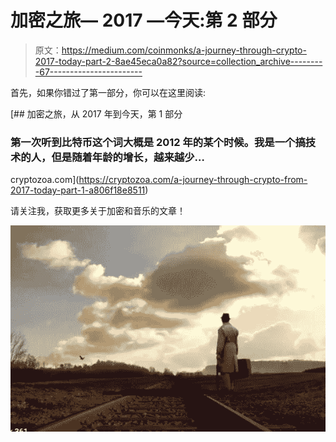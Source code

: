 # 加密之旅— 2017 —今天:第 2 部分

> 原文：<https://medium.com/coinmonks/a-journey-through-crypto-2017-today-part-2-8ae45eca0a82?source=collection_archive---------67----------------------->

首先，如果你错过了第一部分，你可以在这里阅读:

 [## 加密之旅，从 2017 年到今天，第 1 部分

### 第一次听到比特币这个词大概是 2012 年的某个时候。我是一个搞技术的人，但是随着年龄的增长，越来越少…

cryptozoa.com](https://cryptozoa.com/a-journey-through-crypto-from-2017-today-part-1-a806f18e8511) 

请关注我，获取更多关于加密和音乐的文章！

![](img/db9cd2f47dde0b4c6de5d0d4c04f371d.png)